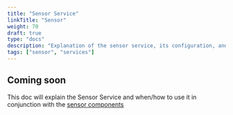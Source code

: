 ```yaml
---
title: "Sensor Service"
linkTitle: "Sensor"
weight: 70
draft: true
type: "docs"
description: "Explanation of the sensor service, its configuration, and its functionality."
tags: ["sensor", "services"]
---
```

## Coming soon

This doc will explain the Sensor Service and when/how to use it in conjunction with the [sensor components](/components/sensor/)

